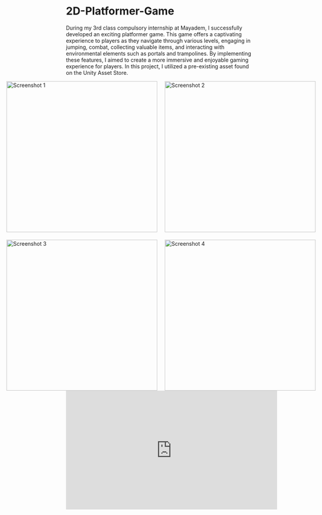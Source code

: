 # 2D-Platformer-Game
During my 3rd class compulsory internship at Mayadem, I successfully developed an exciting platformer game. This game offers a captivating experience to players 
as they navigate through various levels, engaging in jumping, combat, collecting valuable items, and interacting with environmental elements such as portals and trampolines. By implementing these features, 
I aimed to create a more immersive and enjoyable gaming experience for players. In this project, I utilized a pre-existing asset found on the Unity Asset Store.
<div style="display: flex; justify-content: center;">
  <img src="https://github.com/farukylc/2D-Platformer-Game/assets/99920678/b5bf685a-f4d6-4198-a8c1-a0131a463e2d" alt="Screenshot 1" width="400" style="margin-right: 20px;">
  <img src="https://github.com/farukylc/2D-Platformer-Game/assets/99920678/81d0b3d6-e974-4734-bb67-8cad0a4967d1" alt="Screenshot 2" width="400">
</div>
<div style="display: flex; justify-content: center; margin-top: 20px;">
  <img src="https://github.com/farukylc/2D-Platformer-Game/assets/99920678/e92f01b9-8375-42a6-a31f-5f3cd28ad50b" alt="Screenshot 3" width="400" style="margin-right: 20px;">
  <img src="https://github.com/farukylc/2D-Platformer-Game/assets/99920678/051d8e82-54d2-4835-9e8a-d11f03dd02a6" alt="Screenshot 4" width="400">
</div>

<iframe width="560" height="315" src="https://www.youtube.com/embed/k-b8lplZ5ZE" frameborder="0" allowfullscreen></iframe>
